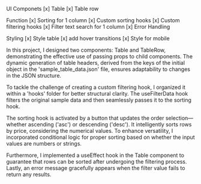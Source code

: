 UI Componets
[x] Table 
[x] Table row

Function
[x] Sorting for 1 column 
[x] Custom sorting hooks
[x] Custom filtering hooks
[x] Filter text search for 1 column 
[x] Error Handling

Styling
[x] Style table
[x] add hover transitions
[x] Style for mobile


In this project, I designed two components: Table and TableRow, demonstrating the effective use of passing props to child components. The dynamic generation of table headers, derived from the keys of the initial object in the 'sample_table_data.json' file, ensures adaptability to changes in the JSON structure.

To tackle the challenge of creating a custom filtering hook, I organized it within a 'hooks' folder for better structural clarity. The useFilterData hook filters the original sample data and then seamlessly passes it to the sorting hook.

The sorting hook is activated by a button that updates the order selection—whether ascending ('asc') or descending ('desc'). It intelligently sorts rows by price, considering the numerical values. To enhance versatility, I incorporated conditional logic for proper sorting based on whether the input values are numbers or strings.

Furthermore, I implemented a useEffect hook in the Table component to guarantee that rows can be sorted after undergoing the filtering process. Lastly, an error message gracefully appears when the filter value fails to return any results.